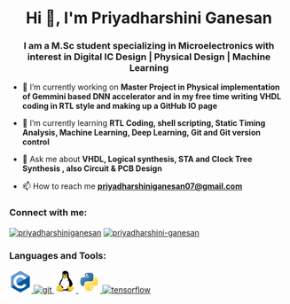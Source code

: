 <h1 align="center">Hi 👋, I'm Priyadharshini Ganesan</h1>
<h3 align="center">I am a M.Sc student specializing in Microelectronics with interest in Digital IC Design | Physical Design | Machine Learning</h3>

- 🔭 I’m currently working on **Master Project in Physical implementation of Gemmini based DNN accelerator and in my free time writing VHDL coding in RTL style and making up a GitHub IO page**

- 🌱 I’m currently learning **RTL Coding, shell scripting, Static Timing Analysis, Machine Learning, Deep Learning, Git and Git version control**

- 💬 Ask me about **VHDL, Logical synthesis, STA and Clock Tree Synthesis , also Circuit & PCB Design**

- 📫 How to reach me **priyadharshiniganesan07@gmail.com**

<h3 align="left">Connect with me:</h3>
<p align="left">
<a href="https://linkedin.com/in/priyadharshiniganesan" target="blank"><img align="center" src="https://raw.githubusercontent.com/rahuldkjain/github-profile-readme-generator/master/src/images/icons/Social/linked-in-alt.svg" alt="priyadharshiniganesan" height="30" width="40" /></a>
<a href="https://stackoverflow.com/users/priyadharshini-ganesan" target="blank"><img align="center" src="https://raw.githubusercontent.com/rahuldkjain/github-profile-readme-generator/master/src/images/icons/Social/stack-overflow.svg" alt="priyadharshini-ganesan" height="30" width="40" /></a>
</p>

<h3 align="left">Languages and Tools:</h3>
<p align="left"> <a href="https://www.cprogramming.com/" target="_blank" rel="noreferrer"> <img src="https://raw.githubusercontent.com/devicons/devicon/master/icons/c/c-original.svg" alt="c" width="40" height="40"/> </a> <a href="https://git-scm.com/" target="_blank" rel="noreferrer"> <img src="https://www.vectorlogo.zone/logos/git-scm/git-scm-icon.svg" alt="git" width="40" height="40"/> </a> <a href="https://www.linux.org/" target="_blank" rel="noreferrer"> <img src="https://raw.githubusercontent.com/devicons/devicon/master/icons/linux/linux-original.svg" alt="linux" width="40" height="40"/> </a> <a href="https://www.python.org" target="_blank" rel="noreferrer"> <img src="https://raw.githubusercontent.com/devicons/devicon/master/icons/python/python-original.svg" alt="python" width="40" height="40"/> </a> <a href="https://www.tensorflow.org" target="_blank" rel="noreferrer"> <img src="https://www.vectorlogo.zone/logos/tensorflow/tensorflow-icon.svg" alt="tensorflow" width="40" height="40"/> </a> </p>

